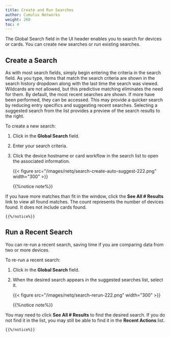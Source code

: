 ```yaml
---
title: Create and Run Searches
author: Cumulus Networks
weight: 260
toc: 4
---
```

The Global Search field in the UI header enables you to search for
devices or cards. You can create new searches or run existing searches.

## Create a Search

As with most search fields, simply begin entering the criteria in the
search field. As you type, items that match the search criteria are
shown in the search history dropdown along with the last time the search
was viewed. Wildcards are not allowed, but this predictive matching
eliminates the need for them. By default, the most recent searches are
shown. If more have been performed, they can be accessed. This may
provide a quicker search by reducing entry specifics and suggesting
recent searches. Selecting a suggested search from the list provides a
preview of the search results to the right.

To create a new search:

1.  Click in the **Global Search** field.
2.  Enter your search criteria.
3.  Click the device hostname or card workflow in the search list to
    open the associated information.  

    {{< figure src="/images/netq/search-create-auto-suggest-222.png" width="300" >}}

    {{%notice note%}}

If you have more matches than fit in the window, click the **See All
    \# Results** link to view all found matches. The count represents
    the number of devices found. It does not include cards found.

    {{%/notice%}}

## Run a Recent Search

You can re-run a recent search, saving time if you are comparing data
from two or more devices.

To re-run a recent search:

1.  Click in the **Global Search** field.

2.  When the desired search appears in the suggested searches list,
    select it.  

    {{< figure src="/images/netq/search-rerun-222.png" width="300" >}}

    {{%notice note%}}

You may need to click **See All \# Results** to find the desired
    search. If you do not find it in the list, you may still be able to
    find it in the **Recent Actions** list.

    {{%/notice%}}
